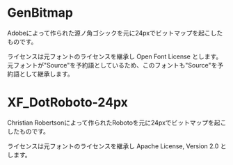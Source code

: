 # GenBitmap

Adobeによって作られた源ノ角ゴシックを元に24pxでビットマップを起こしたものです。

ライセンスは元フォントのライセンスを継承し Open Font License とします。
元フォントが"Source"を予約語としているため、このフォントも"Source"を予約語として継承します。

# XF_DotRoboto-24px

Christian Robertsonによって作られたRobotoを元に24pxでビットマップを起こしたものです。

ライセンスは元フォントのライセンスを継承し Apache License, Version 2.0 とします。